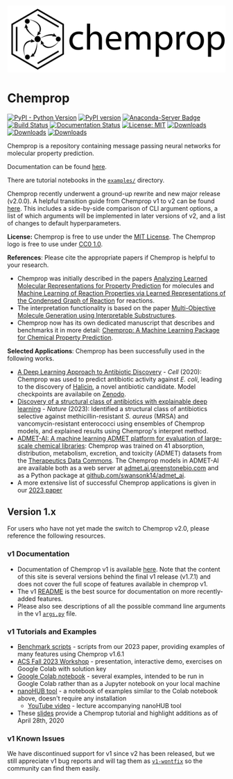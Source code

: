 ![ChemProp Logo](docs/source/_static/images/logo/chemprop_logo.svg)
# Chemprop

[![PyPI - Python Version](https://img.shields.io/pypi/pyversions/chemprop)](https://badge.fury.io/py/chemprop)
[![PyPI version](https://badge.fury.io/py/chemprop.svg)](https://badge.fury.io/py/chemprop)
[![Anaconda-Server Badge](https://anaconda.org/conda-forge/chemprop/badges/version.svg)](https://anaconda.org/conda-forge/chemprop)
[![Build Status](https://github.com/chemprop/chemprop/workflows/tests/badge.svg)](https://github.com/chemprop/chemprop/actions/workflows/tests.yml)
[![Documentation Status](https://readthedocs.org/projects/chemprop/badge/?version=latest)](https://chemprop.readthedocs.io/en/latest/?badge=latest)
[![License: MIT](https://img.shields.io/badge/License-MIT-yellow.svg)](https://opensource.org/licenses/MIT)
[![Downloads](https://static.pepy.tech/badge/chemprop)](https://pepy.tech/project/chemprop)
[![Downloads](https://static.pepy.tech/badge/chemprop/month)](https://pepy.tech/project/chemprop)
[![Downloads](https://static.pepy.tech/badge/chemprop/week)](https://pepy.tech/project/chemprop)

Chemprop is a repository containing message passing neural networks for molecular property prediction.

Documentation can be found [here](https://chemprop.readthedocs.io/en/latest/).

There are tutorial notebooks in the [`examples/`](https://github.com/chemprop/chemprop/tree/main/examples) directory.

Chemprop recently underwent a ground-up rewrite and new major release (v2.0.0). A helpful transition guide from Chemprop v1 to v2 can be found [here](https://docs.google.com/spreadsheets/u/3/d/e/2PACX-1vRshySIknVBBsTs5P18jL4WeqisxDAnDE5VRnzxqYEhYrMe4GLS17w5KeKPw9sged6TmmPZ4eEZSTIy/pubhtml). This includes a side-by-side comparison of CLI argument options, a list of which arguments will be implemented in later versions of v2, and a list of changes to default hyperparameters.

**License:** Chemprop is free to use under the [MIT License](LICENSE.txt). The Chemprop logo is free to use under [CC0 1.0](docs/source/_static/images/logo/LICENSE.txt).

**References**: Please cite the appropriate papers if Chemprop is helpful to your research.

- Chemprop was initially described in the papers [Analyzing Learned Molecular Representations for Property Prediction](https://pubs.acs.org/doi/abs/10.1021/acs.jcim.9b00237) for molecules and [Machine Learning of Reaction Properties via Learned Representations of the Condensed Graph of Reaction](https://doi.org/10.1021/acs.jcim.1c00975) for reactions.
- The interpretation functionality is based on the paper [Multi-Objective Molecule Generation using Interpretable Substructures](https://arxiv.org/abs/2002.03244).
- Chemprop now has its own dedicated manuscript that describes and benchmarks it in more detail: [Chemprop: A Machine Learning Package for Chemical Property Prediction](https://doi.org/10.1021/acs.jcim.3c01250).

**Selected Applications**: Chemprop has been successfully used in the following works.

- [A Deep Learning Approach to Antibiotic Discovery](https://www.cell.com/cell/fulltext/S0092-8674(20)30102-1) - _Cell_ (2020): Chemprop was used to predict antibiotic activity against _E. coli_, leading to the discovery of [Halicin](https://en.wikipedia.org/wiki/Halicin), a novel antibiotic candidate. Model checkpoints are availabile on [Zenodo](https://doi.org/10.5281/zenodo.6527882).
- [Discovery of a structural class of antibiotics with explainable deep learning](https://www.nature.com/articles/s41586-023-06887-8) - _Nature_ (2023): Identified a structural class of antibiotics selective against methicillin-resistant _S. aureus_ (MRSA) and vancomycin-resistant enterococci using ensembles of Chemprop models, and explained results using Chemprop's interpret method.
- [ADMET-AI: A machine learning ADMET platform for evaluation of large-scale chemical libraries](https://www.biorxiv.org/content/10.1101/2023.12.28.573531v1): Chemprop was trained on 41 absorption, distribution, metabolism, excretion, and toxicity (ADMET) datasets from the [Therapeutics Data Commons](https://tdcommons.ai). The Chemprop models in ADMET-AI are available both as a web server at [admet.ai.greenstonebio.com](https://admet.ai.greenstonebio.com) and as a Python package at [github.com/swansonk14/admet_ai](https://github.com/swansonk14/admet_ai).
- A more extensive list of successful Chemprop applications is given in our [2023 paper](https://doi.org/10.1021/acs.jcim.3c01250)

## Version 1.x

For users who have not yet made the switch to Chemprop v2.0, please reference the following resources.

### v1 Documentation

- Documentation of Chemprop v1 is available [here](https://chemprop.readthedocs.io/en/v1.7.1/). Note that the content of this site is several versions behind the final v1 release (v1.7.1) and does not cover the full scope of features available in chemprop v1.
- The v1 [README](https://github.com/chemprop/chemprop/blob/v1.7.1/README.md) is the best source for documentation on more recently-added features.
- Please also see descriptions of all the possible command line arguments in the v1 [`args.py`](https://github.com/chemprop/chemprop/blob/v1.7.1/chemprop/args.py) file.

### v1 Tutorials and Examples

- [Benchmark scripts](https://github.com/chemprop/chemprop_benchmark) - scripts from our 2023 paper, providing examples of many features using Chemprop v1.6.1
- [ACS Fall 2023 Workshop](https://github.com/chemprop/chemprop-workshop-acs-fall2023) - presentation, interactive demo, exercises on Google Colab with solution key
- [Google Colab notebook](https://colab.research.google.com/github/chemprop/chemprop/blob/v1.7.1/colab_demo.ipynb) - several examples, intended to be run in Google Colab rather than as a Jupyter notebook on your local machine
- [nanoHUB tool](https://nanohub.org/resources/chempropdemo/) - a notebook of examples similar to the Colab notebook above, doesn't require any installation
  - [YouTube video](https://www.youtube.com/watch?v=TeOl5E8Wo2M) - lecture accompanying nanoHUB tool
- These [slides](https://docs.google.com/presentation/d/14pbd9LTXzfPSJHyXYkfLxnK8Q80LhVnjImg8a3WqCRM/edit?usp=sharing) provide a Chemprop tutorial and highlight additions as of April 28th, 2020

### v1 Known Issues

We have discontinued support for v1 since v2 has been released, but we still appreciate v1 bug reports and will tag them as [`v1-wontfix`](https://github.com/chemprop/chemprop/issues?q=label%3Av1-wontfix+) so the community can find them easily.
